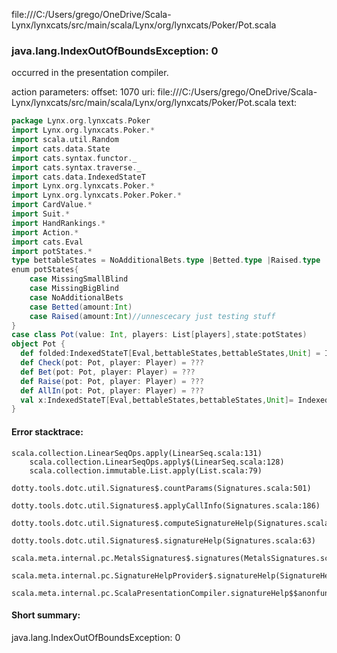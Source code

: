 file:///C:/Users/grego/OneDrive/Scala-Lynx/lynxcats/src/main/scala/Lynx/org/lynxcats/Poker/Pot.scala
### java.lang.IndexOutOfBoundsException: 0

occurred in the presentation compiler.

action parameters:
offset: 1070
uri: file:///C:/Users/grego/OneDrive/Scala-Lynx/lynxcats/src/main/scala/Lynx/org/lynxcats/Poker/Pot.scala
text:
```scala
package Lynx.org.lynxcats.Poker
import Lynx.org.lynxcats.Poker.*
import scala.util.Random
import cats.data.State
import cats.syntax.functor._
import cats.syntax.traverse._
import cats.data.IndexedStateT
import Lynx.org.lynxcats.Poker.*
import Lynx.org.lynxcats.Poker.Poker.*
import CardValue.*
import Suit.*
import HandRankings.*
import Action.*
import cats.Eval
import potStates.*
type bettableStates = NoAdditionalBets.type |Betted.type |Raised.type 
enum potStates{
    case MissingSmallBlind
    case MissingBigBlind
    case NoAdditionalBets 
    case Betted(amount:Int)
    case Raised(amount:Int)//unnescecary just testing stuff
}
case class Pot(value: Int, players: List[players],state:potStates)
object Pot {
  def folded:IndexedStateT[Eval,bettableStates,bettableStates,Unit] = IndexedStateT.set(Betted)
  def Check(pot: Pot, player: Player) = ???
  def Bet(pot: Pot, player: Player) = ???
  def Raise(pot: Pot, player: Player) = ???
  def AllIn(pot: Pot, player: Player) = ???
  val x:IndexedStateT[Eval,bettableStates,bettableStates,Unit]= IndexedStateT.set(@@)
}

```



#### Error stacktrace:

```
scala.collection.LinearSeqOps.apply(LinearSeq.scala:131)
	scala.collection.LinearSeqOps.apply$(LinearSeq.scala:128)
	scala.collection.immutable.List.apply(List.scala:79)
	dotty.tools.dotc.util.Signatures$.countParams(Signatures.scala:501)
	dotty.tools.dotc.util.Signatures$.applyCallInfo(Signatures.scala:186)
	dotty.tools.dotc.util.Signatures$.computeSignatureHelp(Signatures.scala:94)
	dotty.tools.dotc.util.Signatures$.signatureHelp(Signatures.scala:63)
	scala.meta.internal.pc.MetalsSignatures$.signatures(MetalsSignatures.scala:17)
	scala.meta.internal.pc.SignatureHelpProvider$.signatureHelp(SignatureHelpProvider.scala:51)
	scala.meta.internal.pc.ScalaPresentationCompiler.signatureHelp$$anonfun$1(ScalaPresentationCompiler.scala:375)
```
#### Short summary: 

java.lang.IndexOutOfBoundsException: 0